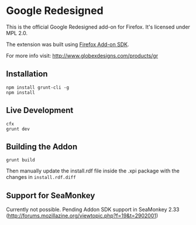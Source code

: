 # Google Redesigned

This is the official Google Redesigned add-on for Firefox. It's licensed under MPL 2.0.

The extension was built using [Firefox Add-on SDK](https://developer.mozilla.org/en-US/Add-ons/SDK).

For more info visit: http://www.globexdesigns.com/products/gr

## Installation

```
npm install grunt-cli -g
npm install
```

## Live Development

```
cfx
grunt dev
```

## Building the Addon

```
grunt build
```

Then manually update the install.rdf file inside the .xpi package with the changes in `install.rdf.diff`

## Support for SeaMonkey

Currently not possible. Pending Addon SDK support in SeaMonkey 2.33 (http://forums.mozillazine.org/viewtopic.php?f=19&t=2902001)